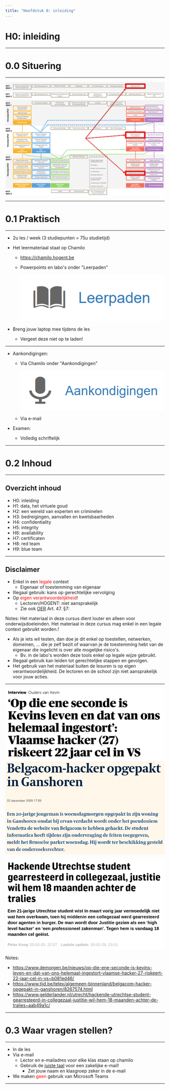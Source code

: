 ```yaml
---
title: "Hoofdstuk 0: inleiding"
---
```


# H0: inleiding

---

# 0.0 Situering

---

<img src="./img/h0/situering-olod.png" class="r-stretch" />

---

# 0.1 Praktisch

---

-   2u les / week (3 studiepunten = 75u studietijd)
-   Het leermateriaal staat op Chamilo

    -   https://chamilo.hogent.be
    -   Powerpoints en labo's onder "Leerpaden"

        ![](./img/h0/chamilo-leerpaden.png)

-   Breng jouw laptop mee tijdens de les
    -   Vergeet deze niet op te laden!

---

-   Aankondigingen:

    -   Via Chamilo onder "Aankondigingen"

        ![](./img/h0/chamilo-aankondigingen.png)

    -   Via e-mail

-   Examen:
    -   Volledig schriftelijk

---

# 0.2 Inhoud

---

## Overzicht inhoud

-   H0: inleiding
-   H1: data, het virtuele goud
-   H2: een wereld van experten en criminelen
-   H3: bedreigingen, aanvallen en kwetsbaarheden
-   H4: confidentiality
-   H5: integrity
-   H6: availability
-   H7: certificaten
-   H8: red team
-   H9: blue team

---

## Disclaimer

-   Enkel in een <span style="color:red">legale</span> context
    -   Eigenaar of toestemming van eigenaar
-   Illegaal gebruik: kans op gerechtelijke vervolging
-   Op <span style="color:red">eigen verantwoordelijkheid</span>!
    -   Lectoren/HOGENT: niet aansprakelijk
    -   Zie ook [OER](https://www.hogent.be/student/een-vlotte-start/onderwijs-en-examenregeling/) Art. 47. §7:

Notes:
Het materiaal in deze cursus dient louter en alleen voor onderwijsdoeleinden. Het materiaal in deze cursus mag enkel in een legale context gebruikt worden.!

-   Als je iets wil testen, dan doe je dit enkel op toestellen, netwerken, domeinen, ... die je zelf bezit of waarvan je de toestemming hebt van de eigenaar die ingelicht is over alle mogelijke risico's.
    -   Bv. in de labo's worden deze tools enkel op legale wijze gebruikt.
-   Illegaal gebruik kan leiden tot gerechtelijke stappen en gevolgen.
-   Het gebruik van het materiaal buiten de lesuren is op eigen verantwoordelijkheid. De lectoren en de school zijn niet aansprakelijk voor jouw acties.

---

<div class="multicolumn">
<div>

![](./img/h0/disclaimer1.png)
![](./img/h0/disclaimer2.png)

</div>
<div>

![](./img/h0/disclaimer3.png)

</div>
</div>

Notes:

<!-- eerste link werkt enkel bij copy paste, niet bij klikken -->

-   https://www.demorgen.be/nieuws/op-die-ene-seconde-is-kevins-leven-en-dat-van-ons-helemaal-ingestort-vlaamse-hacker-27-riskeert-22-jaar-cel-in-vs~b081ed46/
-   https://www.tijd.be/telex/algemeen-binnenland/belgacom-hacker-opgepakt-in-ganshoren/8267574.html
-   https://www.gelderlander.nl/utrecht/hackende-utrechtse-student-gearresteerd-in-collegezaal-justitie-wil-hem-18-maanden-achter-de-tralies~aab49a1c/

---

# 0.3 Waar vragen stellen?

---

-   In de les
-   Via e-mail
    -   Lector en e-mailadres voor elke klas staan op chamilo
    -   Gebruik de [juiste taal](https://taaladvies.net/opmaak-van-een-zakelijke-e-mail-algemeen/) voor een zakelijke e-mail!
        -   Zet jouw naam en klasgroep zeker in de e-mail
-   We maken <span style="color:red">geen</span> gebruik van Microsoft Teams

---
